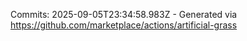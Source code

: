 Commits: 2025-09-05T23:34:58.983Z - Generated via https://github.com/marketplace/actions/artificial-grass
<br>
